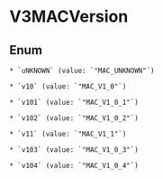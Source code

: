 
# V3MACVersion

## Enum


    * `uNKNOWN` (value: `"MAC_UNKNOWN"`)

    * `v10` (value: `"MAC_V1_0"`)

    * `v101` (value: `"MAC_V1_0_1"`)

    * `v102` (value: `"MAC_V1_0_2"`)

    * `v11` (value: `"MAC_V1_1"`)

    * `v103` (value: `"MAC_V1_0_3"`)

    * `v104` (value: `"MAC_V1_0_4"`)



